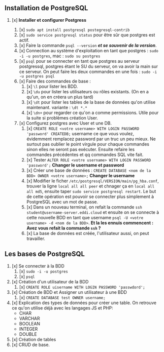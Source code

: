 ## Installation de PostgreSQL

1. [x] **Installer et configurer Postgress**

    1. [x] `sudo apt install postgresql postegresql-contrib`
    2. [x] `sudo service postgresql status` pour être sûr que postgres est actif.
    3. [x] Faire la commande `psql --version` **_et se souvenir de la version_**.
    4. [x] Connection au système d'exploitation en tant que postgres : `sudo -i -u postgres`, mac : `sudo su postgres`
    5. [x] `psql` pour se connecter en tant que postgres au serveur postgressql, postgres étant le SU du serveur, on va avoir la main sur ce serveur.
           On peut faire les deux commandes en une fois : `sudo -i -u postgres psql`
    6. [x] Faire des commandes de base :
        1. [x] `\l` pour lister les BDD.
        2. [x] `\du` pour lister les utilisateurs ou rôles existants. (On en a qu'un, on en créera un plus tard)
        3. [x] `\dt` pour lister les tables de la base de données qu'on utilise maintenant. variante : `\dt *.*`
        4. [x] `\dn+` pour regarder ce qu'on a comme permissions. Utile pour la suite si problèmes création User.
    7. [x] Configurez postgres avec User et une DB.
        1. [x] `CREATE ROLE <votre username> WITH LOGIN PASSWORD 'password' CREATEDB;` username ce que vous voulez, évidemment remplacez password par un truc un peu mieux. Ne surtout pas oublier le point virgule pour chaque commandes sinon elles ne seront pas exécuter. Ensuite refaire les commandes précédentes et qq commandes SQL vite fait.
        2. [x] Tester `ALTER ROLE <votre username> WITH LOGIN PASSWORD 'password';` **Changer le username et password**
        3. [x] Créer une base de données : `CREATE DATABASE <nom de la BDD> OWNER <votre username>;` **Changer le username**
        4. [x] Modifier le ficher `/etc/postgresql/VERSION/main/pg_hba.conf`, trouver la ligne `local all all peer` et chnager ça en `local all all md5`, ensuite taper `sudo service postgresql restart`. Le but de cette opération est pouvoir se connecter plus simplement à PostgreSQL avec un mot de passe.
        5. [x] Dans un nouveau terminal, on refait la commande `ssh student@username-server.eddi.cloud` et ensuite on se connecte à cette nouvelle BDD en tant que username `psql -U <votre username> -d <nom de la BDD>`.
               **Et la les ennuis commencent : Avez vous refait la commande `ssh` ?**
        6. [x] La base de données est créée, l'utilisateur aussi, on peut travailler.


## Les bases de PostgreSQL

1. [x] Se connecter à la BDD
    1. [x] `sudo -i -u postgres`
    2. [x] `psql`
2. [x] Création d'un utilisateur de la BDD
    1. [x] `CREATE ROLE uisername WITH LOGIN PASSWORD 'passwdord';`
3. [x] Création de BDD et Assigner un utilisateur à une BDD
    1. [x] `CREATE DATABASE test OWNER username;`
4. [x] Explication des types de données pour créer une table. On retrouve ce qu'on utilise déjà avec les langages JS et PHP:
    - CHAR
    - VARCHAR
    - BOOLEAN
    - INTEGER
    - DOUBLE
5. [x] Création de tables
6. [x] CRUD de base.
